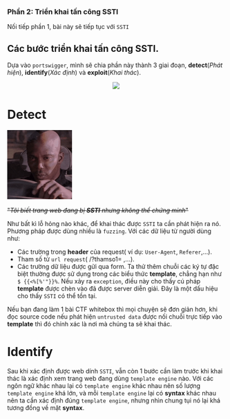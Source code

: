 ### Phần 2: Triển khai tấn công SSTI
Nối tiếp phần 1, bài này sẽ tiếp tục với ```SSTI```
## Các bước triển khai tấn công SSTI.
Dựa vào ```portswigger```, mình sẽ chia phần này thành 3 giai đoạn, __detect__(_Phát hiện_), __identify__(_Xác định_) và __exploit__(_Khai thác_).
<p align="center">
  <img src="https://dummytip.com/wp-content/uploads/2022/08/1-SSTI-attack-steps.png" width="300"> 
</p>

# Detect

<p align="left">
  <img src="./images/iknow-whatkind.gif" width="150"> 
</p>

~~"_Tôi biết trang web đang bị __SSTI__ nhưng không thể chứng minh_"~~

Như bất kì lỗ hỏng nào khác, để khai thác được ```SSTI``` ta cần phát hiện ra nó. Phương pháp được dùng nhiều là ```fuzzing```. Với các dữ liệu từ người dùng như:
- Các trường trong __header__ của request( ví dụ: ```User-Agent```, ```Referer```,...).
- Tham số từ ```url request```( /?thamso1= ,...).
- Các trường dữ liệu được gửi qua form.
Ta thử thêm chuỗi các ký tự đặc biệt thường được sử dụng trong các biểu thức __template__, chẳng hạn như ```$ {{<%[%'"}}%```. Nếu xảy ra ```exception```, điều này cho thấy cú pháp __template__ được chèn vào đã được server diễn giải. Đây là một dấu hiệu cho thấy ```SSTI``` có thể tồn tại.

Nếu bạn đang làm 1 bài CTF whitebox thì mọi chuyện sẽ đơn giản hơn, khi đọc source code nếu phát hiện ```untrusted data``` được nối chuỗi trực tiếp vào __template__ thì đó chính xác là nơi mà chúng ta sẽ khai thác.

# Identify

Sau  khi xác định được web dính ```SSTI```, vẫn còn 1 bước cần làm trước khi khai thác là xác định xem trang web đang dùng ```template engine``` nào. Với các ngôn ngữ khác nhau lại có ```template engine``` khác nhau nên số lượng ```template engine``` khá lớn, và mỗi ```template engine``` lại có __syntax__ khác nhau nên ta cần xác định đúng ```template engine```, nhưng nhìn chung tụi nó lại khá tương đồng về mặt __syntax__.



